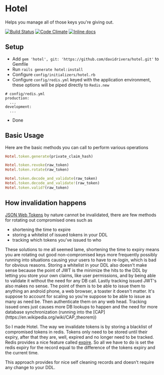 # Hotel
Helps you manage all of those keys you're giving out.

[![Build Status](https://travis-ci.org/davidrivera/hotel.svg?branch=master)](https://travis-ci.org/davidrivera/hotel) [![Code Climate](https://codeclimate.com/github/davidrivera/hotel/badges/gpa.svg)](https://codeclimate.com/github/davidrivera/hotel) [![Inline docs](http://inch-ci.org/github/davidrivera/hotel.svg?branch=master)](http://inch-ci.org/github/davidrivera/hotel)

## Setup
 - Add `gem 'hotel', git: 'https://github.com/davidrivera/hotel.git'` to Gemfile
 - Run `rails generate hotel:install`
 - Configure `config/initializers/hotel.rb`
 - Configure `config/redis.yml` keyed with the application environment, these options will be piped directly to `Redis.new`
```
# config/redis.yml
production:
  ...
development:
  ...
```

- Done

## Basic Usage
Here are the basic methods you can call to perform various operations

```ruby
Hotel.token.generate(private_claim_hash)

Hotel.token.revoke(raw_token)
Hotel.token.rotate(raw_token)

Hotel.token.decode_and_validate(raw_token)
Hotel.token.decode_and_validate!(raw_token)
Hotel.token.valid?(raw_token)
```

## How invalidation happens
[JSON Web Tokens](https://jwt.io/) by nature cannot be invalidated, there are few methods
for rotating out compromised ones such as

* shortening the time to expire
* storing a whitelist of issued tokens in your DDL
* tracking which tokens you've issued to who

<rant>
These solutions to me all seemed lame, shortening the time to expiry means
you are rotating out good non-compromised keys more frequently possibly running into
situations causing your users to have to re-login, which is bad for obvious reasons.
Storing a whitelist in your DDL also doesn't make sense because the point of JWT
is the minimize the hits to the DDL by letting you store your own claims, like
user permissions, and by being able to validate it without the need for any DB call.
Lastly tracking issued JWT's also makes no sense. The point of them is to be able
to issue them to anything an android phone, a web browser, a toaster it doesn't matter.
It's suppose to account for scaling so you're suppose to be able to issue as many as need be.
Then authenticate them on any web head. Tracking issued ones just causes more DB lookups to
happen and the need for more database synchronization (running into the [CAP](https://en.wikipedia.org/wiki/CAP_theorem))
</rant>

So I made Hotel. The way we invalidate tokens is by storing a blacklist of
compromised tokens in redis. Tokens only need to be stored until their expiry,
after that they are, well, expired and no longer need to be tracked. Redis
provides a nice feature called [expire](http://redis.io/commands/expire).
So all we have to do is set the redis expiry for the record equal to the
difference of the tokens expiry and the current time.

This approach provides for nice self cleaning records and doesn't require any change
to your DDL.
